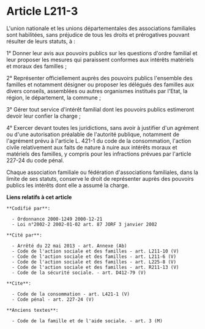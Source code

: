 # Article L211-3

L'union nationale et les unions départementales des associations familiales sont habilitées, sans préjudice de tous les
droits et prérogatives pouvant résulter de leurs statuts, à : 

1° Donner leur avis aux pouvoirs publics sur les questions d'ordre familial et leur proposer les mesures qui paraissent
conformes aux intérêts matériels et moraux des familles ; 

2° Représenter officiellement auprès des pouvoirs publics l'ensemble des familles et notamment désigner ou proposer les
délégués des familles aux divers conseils, assemblées ou autres organismes institués par l'Etat, la région, le département,
la commune ; 

3° Gérer tout service d'intérêt familial dont les pouvoirs publics estimeront devoir leur confier la charge ; 

4° Exercer devant toutes les juridictions, sans avoir à justifier d'un agrément ou d'une autorisation préalable de l'autorité
publique, notamment de l'agrément prévu à l'article L. 421-1 du code de la consommation, l'action civile relativement aux
faits de nature à nuire aux intérêts moraux et matériels des familles, y compris pour les infractions prévues par l'article
227-24 du code pénal. 

Chaque association familiale ou fédération d'associations familiales, dans la limite de ses statuts, conserve le droit de
représenter auprès des pouvoirs publics les intérêts dont elle a assumé la charge.

**Liens relatifs à cet article**

	**Codifié par**:

	  - Ordonnance 2000-1249 2000-12-21
	  - Loi n°2002-2 2002-01-02 art. 87 JORF 3 janvier 2002

	**Cité par**:

	  - Arrêté du 22 mai 2013 - art. Annexe (Ab)
	  - Code de l'action sociale et des familles - art. L211-10 (V)
	  - Code de l'action sociale et des familles - art. L211-6 (V)
	  - Code de l'action sociale et des familles - art. L225-8 (V)
	  - Code de l'action sociale et des familles - art. R211-13 (V)
	  - Code de la sécurité sociale. - art. D412-79 (V)

	**Cite**:

	  - Code de la consommation - art. L421-1 (V)
	  - Code pénal - art. 227-24 (V)

	**Anciens textes**:

	  - Code de la famille et de l'aide sociale. - art. 3 (M)

